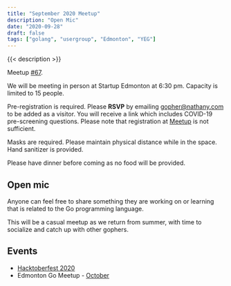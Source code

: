 ```yaml
---
title: "September 2020 Meetup"
description: "Open Mic"
date: "2020-09-28"
draft: false
tags: ["golang", "usergroup", "Edmonton", "YEG"]
---
```

{{< description >}}

Meetup [#67](https://github.com/edmontongo/presentations/issues/110).

We will be meeting in person at Startup Edmonton at 6:30 pm. Capacity is limited to 15 people.

Pre-registration is required. Please **RSVP** by emailing [gopher@nathany.com](mailto:gopher@nathany.com) to be added as a visitor. You will receive a link which includes COVID-19 pre-screening questions. Please note that registration at [Meetup](https://www.meetup.com/startupedmonton/events/bclwwpybcmblc/) is not sufficient.

Masks are required. Please maintain physical distance while in the space. Hand sanitizer is provided.

Please have dinner before coming as no food will be provided.

## Open mic

Anyone can feel free to share something they are working on or learning that is related to the Go programming language.

This will be a casual meetup as we return from summer, with time to socialize and catch up with other gophers.

## Events

- [Hacktoberfest 2020](https://hacktoberfest.digitalocean.com/)
- Edmonton Go Meetup - [October](/meetup/2020-10/)
